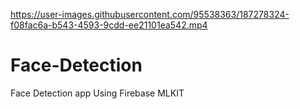 

https://user-images.githubusercontent.com/95538363/187278324-f08fac6a-b543-4593-9cdd-ee21101ea542.mp4

# Face-Detection 
Face Detection app Using Firebase MLKIT
